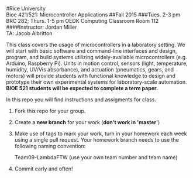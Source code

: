 #Rice University<br>Bioe 421/521: Microcontroller Applications
##Fall 2015
###Tues. 2-3 pm BRC 282; Thurs. 1-5 pm OEDK Computing Classroom Room 112
####Instructor: Jordan Miller<br>TA: Jacob Albritton

This class covers the usage of microcontrollers in a laboratory setting. We will start with basic software and command-line interfaces and design, program, and build systems utilizing widely-available microcontrollers (e.g. Arduino, Raspberry Pi). Units in motion control, sensors (light, temperature, humidity, UV/Vis absorbance), and actuation (pneumatics, gears, and motors) will provide students with functional knowledge to design and prototype their own experimental systems for laboratory-scale automation. **BIOE 521 students will be expected to complete a term paper.**


In this repo you will find instructions and assigments for class.

1. Fork this repo for your group.

1. Create a **new branch** for your work (**don't work in 'master'**)

1. Make use of tags to mark your work, turn in your homework each week using a single pull request. Your homework branch needs to use the following naming convention:
		
	Team09-LambdaFTW  (use your own team number and team name)

1. Commit early and often!
